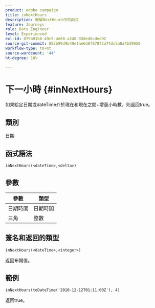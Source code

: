 ```yaml
---
product: adobe campaign
title: inNextHours
description: 瞭解NextHours中的函式
feature: Journeys
role: Data Engineer
level: Experienced
exl-id: 079a91b6-49c5-4e68-a240-358ed0cded92
source-git-commit: 882b99d9b49e1ae6d0f97872a74dc5a8a4639050
workflow-type: tm+mt
source-wordcount: '44'
ht-degree: 18%

---
```


# 下一小時 {#inNextHours}

如果給定日期或dateTime介於現在和現在之間+增量小時數，則返回true。

## 類別

日期

## 函式語法

`inNextHours(<dateTime>,<delta>)`

## 參數

| 參數 | 類型 |
|-----------|------------------|
| 日期時間 | 日期時間 |
| 三角 | 整數 |

## 簽名和返回的類型

`inNextHours(<dateTime>,<integer>)`

返回布爾值。

## 範例

`inNextHours(toDateTime('2010-12-12T01:11:00Z'), 4)`

返回true。
